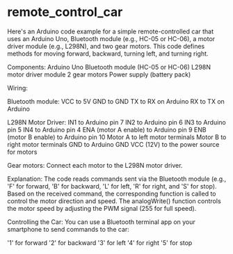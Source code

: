# remote_control_car

Here's an Arduino code example for a simple remote-controlled car that uses an Arduino Uno, Bluetooth module (e.g., HC-05 or HC-06), a motor driver module (e.g., L298N), and two gear motors. This code defines methods for moving forward, backward, turning left, and turning right.

Components:
Arduino Uno
Bluetooth module (HC-05 or HC-06)
L298N motor driver module
2 gear motors
Power supply (battery pack)

Wiring:

Bluetooth module:
VCC to 5V
GND to GND
TX to RX on Arduino
RX to TX on Arduino

L298N Motor Driver:
IN1 to Arduino pin 7
IN2 to Arduino pin 6
IN3 to Arduino pin 5
IN4 to Arduino pin 4
ENA (motor A enable) to Arduino pin 9
ENB (motor B enable) to Arduino pin 10
Motor A to left motor terminals
Motor B to right motor terminals
GND to Arduino GND
VCC (12V) to the power source for motors

Gear motors:
Connect each motor to the L298N motor driver.

Explanation:
The code reads commands sent via the Bluetooth module (e.g., 'F' for forward, 'B' for backward, 'L' for left, 'R' for right, and 'S' for stop).
Based on the received command, the corresponding function is called to control the motor direction and speed.
The analogWrite() function controls the motor speed by adjusting the PWM signal (255 for full speed).

Controlling the Car:
You can use a Bluetooth terminal app on your smartphone to send commands to the car:

'1' for forward
'2' for backward
'3' for left
'4' for right
'5' for stop
